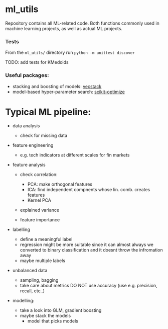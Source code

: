 # ml_utils

Repository contains all ML-related code. 
Both functions commonly used in machine learning projects, 
as well as actual ML projects.

### Tests
From the `ml_utils/` directory run `python -m unittest discover`

TODO: add tests for KMedoids

### Useful packages:
   
- stacking and boosting of models: [vecstack](https://github.com/vecxoz/vecstack)
- model-based hyper-parameter search: [scikit-optimize](https://scikit-optimize.github.io/stable/)

# Typical ML pipeline:

- data analysis
    - check for missing data
    
- feature engineering
    - e.g. tech indicators at different scales for fin markets
    
- feature analysis
    - check correlation:
        - PCA: make orthogonal features
        - ICA: find independent compnents whose lin. comb. creates features
        - Kernel PCA
        
    - explained variance
        
    - feature importance
    
- labelling
    - define a meaningful label
    - regression might be more suitable since it can almost always we converted to binary 
    classification and it doesnt throw the infromation away
    - maybe multiple labels
    
- unbalanced data
    - sampling, bagging
    - take care about metrics DO NOT use accuracy (use e.g. precision, recall, etc..)
    
- modelling:
    - take a look into GLM, gradient boosting
    - maybe stack the models
        - model that picks models